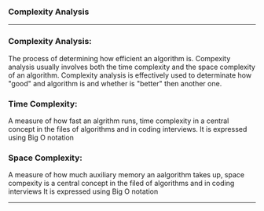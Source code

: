 ### Complexity Analysis
________________________________________________________________________________________________________________________________________________________________________________________________________________________

### Complexity Analysis:
The process of determining how efficient an algorithm is. Compexity analysis usually involves both the time complexity and the space complexity of an algorithm.
Complexity analysis is effectively used to determinate how "good" and algorithm is and whether is "better" then another one.

### Time Complexity:
A measure of how fast an algrithm runs, time complexity in a central concept in the files of algorithms and in coding interviews.
It is expressed using Big O notation

### Space Complexity:
A measure of how much auxiliary memory an aalgorithm takes up, space compexity is a central concept in the filed of algorithms and in coding interviews
It is expressed using Big O notation

________________________________________________________________________________________________________________________________________________________________________________________________________________________________
